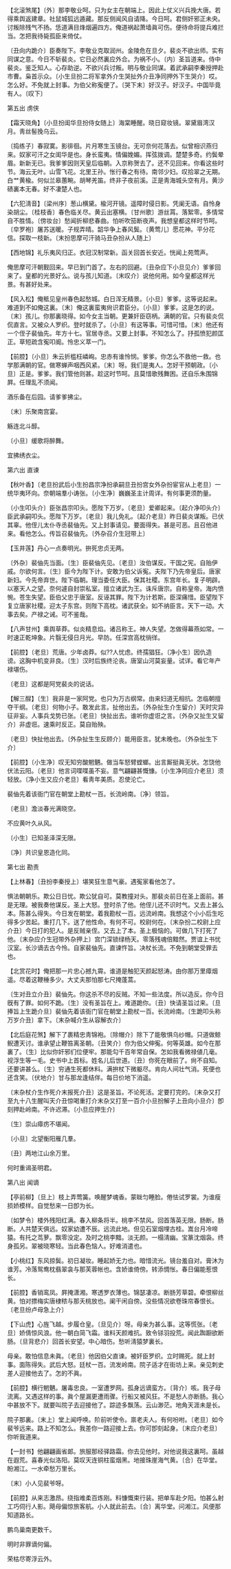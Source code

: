 <!-- { "loadSidebar": true } -->
【北滚煞尾】〔外〕那李敬业呵。只为女主在朝端上。因此上仗义兴兵挽大唐。若得乘舆返建章。社鼠城狐远遁藏。那反侧闻风自请降。今日呵。君侧奸邪正未央。讨叛除残气不扬。恁道满目烽烟遍四方。俺道祸起萧墙眞可伤。便待命将提兵难拦当。怎把我待毙孤臣来倚仗。

〔丑向内跪介〕臣奏陛下。李敬业克取润州。金陵危在旦夕。裴炎不欲出师。实有同谋之意。今日不斩裴炎。它日必然裏应外合。为祸不小。〔内〕圣旨道来。侍中裴炎。鉴乏知人。心存助逆。不欲兴兵讨叛。明与敬业同谋。着武承嗣李秦授押赴市曹。枭首示众。〔小生旦扮二将军拿外介生哭扯外介丑净同押外下生哭介〕哎。怎么好。不免就上封事。为伯父称寃便了。〔哭下末〕好汉子。好汉子。中国毕竟有人。〔叹下〕 

第五出
虏侠

【霜天晓角】〔小旦扮闺华旦扮侍女随上〕海棠睡醒。晓日窥妆镜。翠黛眉湾汉月。靑丝髻挽乌云。

〔捣练子〕春寂寞。影徘徊。片月寒生玉镜台。无可奈何花落去。似曾相识燕归来。奴家可汗之女闺华是也。身长蛮夷。情偏娩媚。挥弦拨调。楚楚多奇。约鬓晕眉。新新无已。我爹爹因则天皇后临朝。入京称贺去了。还不见回来。你看这些时节。海云无叶。山雪飞花。北里王孙。怅行春之有待。南邻少妇。叹拾翠之无期。白艹黄楡。何似兰皋蕙畹。胡琴羌笛。终非子夜前溪。正是靑海城头空有月。黄沙碛裏本无春。好不凄楚人也。 

【六犯淸音】〔梁州序〕葱山横黛。楡河开镜。遥障时侵日影。凭阑无语。自怜身染胡尘。〔桂枝香〕春色临关尽。黄云出塞横。〔甘州歌〕游丝罥。落絮零。多情常自不胜情。〔傍妆台〕愁闻折柳悲春曲。怕听吹笳断夜声。我想皇都这样时节呵。〔皁罗袍〕屠苏送暖。子规弄晴。韶华争上春风鬓。〔黄莺儿〕愿花神。平分花信。探取一枝新。〔末扮思摩可汗骑马丑杂扮从人随上〕 

【西地锦】礼乐夷风归正。衣冠汉制常新。函关回首长安近。恍闻上苑莺声。

俺思摩可汗朝觐回来。早已到门首了。左右的回避。〔丑杂应下小旦见介〕爹爹回来了。皇都的光景好么。说与孩儿知道。〔末叹介〕说他何用。如今皇都这样光景。有甚好处来。 

【风入松】俺秪见皇州春色起愁城。白日浑无精景。〔小旦〕爹爹。这等说起来。难道到不如俺这裏。〔末〕俺这裏蛮夷尙识君臣分。〔小旦〕爹爹。这是怎的说。〔末〕孩儿。你那裏晓得。如今女主当朝。更兼奸臣窃柄。满朝的官。只有裴炎侃侃直言。又被众人罗织。登时就杀了。〔小旦〕有这等事。可惜可惜。〔末〕他还有一个侄子裴伷先。年方十七。官居寺丞。又要上封事。不知怎么了。抒孤愤犯颜匡正。草短疏含寃叩阍。怜忠义萃一门。

【前腔】〔小旦〕朱云折槛枉嶙峋。忠赤有谁怜悯。爹爹。你怎么不救他一救。也学那满朝的官。做寒蝉声咽西风紧。〔末〕呀。我们是夷人。怎好干预朝政。〔小旦〕正是。爹爹。我们管他则甚。趁这时节呵。且莫惜歌残舞困。还自乐朱围锦屛。任理乱不须闻。

酒乐备在后园。请爹爹拂尘。 

〔末〕乐聚南宫宴。



觞连北斗醇。

〔小旦〕缓歌将醉舞。



宜拂绣衣尘。 

第六出
直谏

【秋叶香】〔老旦扮武后小生扮昌宗净扮承嗣旦丑扮宫女外杂扮宦官从上老旦〕一统华夷环向。奈朝端羣小诪张。〔小生净〕巍巍圣主计周详。有何事更须酌量。

〔小生叩头介〕臣张昌宗叩头。愿陛下万岁。〔老旦〕爱卿起来。〔起介净叩头介〕臣武承嗣叩头。愿陛下万岁。〔老旦〕我儿免礼。〔起介老旦〕昨日裴炎谋叛。已伏其辜。他侄儿太仆寺丞裴伷先。又上封事请见。要面得失。甚是可恶。且召他进来。看他怎么。传旨召裴伷先。〔外杂召介生冠带上〕 

【玉井莲】丹心一点奏明光。拚死忠贞无两。

〔外杂〕裴伷先当面。〔生〕臣裴伷先见。〔老旦〕汝伯谋反。干国之宪。自贻伊戚。尔欲何言。〔生〕臣今为陛下计。安敢为伯父诉寃。夫陛下乃先帝皇后。唐家新妇。今先帝弃世。陛下临朝。理当委任大臣。保其社稷。东宫年长。复子明辟。以塞天人之望。奈何遽自封崇私室。擅立诸武为王。诛斥唐宗。自称皇帝。海内愤惋。苍生失望。臣伯父忠于唐室。反诬其罪。陛下为计若斯。臣深痛惜。臣望陛下复立唐家社稷。迎太子东宫。则陛下高枕。诸武获全。如不纳臣言。天下一动。大事去矣。产禄之诫。可不鉴哉。 

【八声甘州】乘舆草莽。似炎精息焰。诸吕称王。神人失望。怎做得幕燕如常。一时速正乾坤象。片翳无侵日月光。早防。任深宫高枕徜徉。

【前腔】〔老旦〕荒唐。少年卤莽。似??人忧虑。终孺猖狂。〔净小生〕因仇造谤。这胸中机变非良。〔生〕汉时后族终沦丧。唐室山河莫妄量。试详。看它年产禄堪伤。

〔老旦〕这都是阿党裴炎的说话。 

【解三酲】〔生〕我非是一家阿党。也只为万古纲常。由来妇道无相抗。怎临朝擅夺干纲。〔老旦〕何物小子。敢发此言。扯他出去。〔外杂扯生介生留介〕天时灾异征非妄。人事兵戈势已张。〔老旦〕快扯出去。谁听你虚诳之言。〔外杂又扯生又留介〕非虚诳。速乘时反正。莫自贻殃。

〔老旦〕快扯他出去。〔外杂扯生生反顾介〕能用臣言。犹未晚也。〔外杂扯生下介〕 

【前腔】〔小生净〕叹无知穷酸魍魉。做当车怒臂螳螂。出言厮挺眞无状。怎饶他伏法云阳。〔老旦〕他言词喋喋虽不妄。意气翩翩甚慨慷。〔小生净同应介老旦〕须轻放。〔净小生又应介老旦〕看靑年美质。忍使沦亡。

裴伷先着该衙门官在朝堂上勘杖一百。长流岭南。〔净〕领旨。 

〔老旦〕澹淡春光满晓空。



不应黄叶久从风。

〔小生〕已知圣泽深无限。



〔净〕共识皇恩造化同。 

第七出
勘责

【上林春】〔丑扮李秦授上〕堪笑狂生意气豪。遇寃家看他怎了。

惧法朝朝乐。欺公日日忧。欺公犹自可。莫教撞对头。那裴炎前日在圣上面前。甚是无理。被我奏他谋反。圣上大怒。登时杀了他。他侄儿还不识时气。又去上甚么本。陈甚么得失。今日发在朝堂。着我勘杖一百。远流岭南。我想这个小小后生吃得多少苦起。重打几下。送了他性命。有何不可。校尉何在。〔末杂扮二校尉上应介丑〕今日打的犯人。是反贼亲侄。又去上了本。圣上极恼的。可做几下打死了他。〔末杂应介生冠带外杂押上〕宫门深锁绿杨天。零落残魂倍黯然。贾谊上书忧汉室。长沙谪去古今怜。自家裴伷先。直谏忤旨。决杖长流。不免到朝堂受罪去也。 

【北赏花时】俺把那一片忠心撼九霄。谁道是触犯天颜起怒涛。由你那万里瘴烟遥。尽着这鞭棰多少。大丈夫那怕那七尺掩蓬蒿。

〔生对丑立介丑〕裴伷先。你这杀不尽的反贼。不知一些法度。所以造反。你今日旣有了罪。如何不跪。〔生〕没有圣旨在上。难道跪你。〔丑〕快请圣旨过来。〔旦捧旨上生跪介旦〕裴伷先着该衙门官在朝堂上勘杖一百。长流岭南。〔生跪叩头称万岁介丑〕拿下。〔末杂喊介生从容解衣介〕 

【北后庭花煞】解下了裹精忠靑锦袍。〔除帽介〕除下了能敬惧乌纱帽。只道做鲸鲵遭天讨。谁承望止鞭笞离圣朝。〔丑笑介〕你为伯父伸寃。何等英雄。如今在那裏了。〔生〕比似你奸邪们位便牢。那能勾千百年常自保。怎如我看微禄値几毫。视浮生等一毛。史书中上首标。姓名儿后世道。〔丑〕你死在眼前了。尙不自知。还要讲甚么。〔生〕穷通生死都休料。满拚杖下微躯尽。肯向人间壮气消。死便也还含笑。〔伏地介〕甘与那龙逢结伴。每日价地下消遥。

〔末杂杖介生作死介末报死介丑〕这是圣旨。不论死活。定要打完的。〔末杂又打至九十八生醒叫天介丑惊喝重打介末杂又打至一百介小旦扮解子上丑向小旦介〕卽刻押赴岭南。不许迟滞。〔小旦应押生介〕 

〔生〕崇山瘴疠不堪闻。



〔小旦〕北望衡阳雁几羣。

〔丑〕两地江山余万里。



何时重谒圣明君。 

第八出
闻谪

【亭前柳】〔旦上〕枝上弄莺簧。唤醒梦魂香。蒙眬匀睡脸。倦怯试罗裳。为谁瘦损娇模样。自觉愁来一日卽为长。

〔如梦令〕楼外残阳红满。春入柳条将半。桃李不禁风。回首落英无限。肠断。肠断。人共楚天俱远。奴家幼遭不辰。远流此地。但见石室烟埋古桂。嵩台月冷啼猿。有托之茑萝。飘零没定。及时之桃李黯。淡无颜。一榻淸幽。宝篆沈烟袅。终身孤另。翠被晓寒轻。当此春色恼人。好难消遣也。 

【小桃红】东风掠鬓。初日凝妆。睡起娇无力也。暗惜流光。镜台羞自对。膏沐为谁芳。冷落鸳鸯枕翡翠衾与那芙蓉帐也。含娇谁倚傍。转添惆怅。春日偏能惹恨长。

【前腔】香销鸾凤。屛掩潇湘。寒透罗衣薄也。锦瑟凄凉。断肠芳草碧。牵恨柳丝黄。怕对摽梅实唐棣秾与那夭桃放也。阑干闲自傍。没些情况欲卷珠帘春恨长。〔老旦纷卢母急上介〕 

【下山虎】心旌飞越。步履仓皇。〔旦见介〕呀。母亲为甚么事。这等慌张。〔老旦〕娇倩惊风浪。他一朝白简飞霜。谁料天颜难抗。致令铩羽投荒。闻此踟蹰欲断肠。〔旦背悲介〕回首长安望。中心暗伤。愁听淸猿梦裏长。

母亲。敢怕信息未眞。〔老旦〕他因伯父直谏。被奸臣罗织。立时赐死。就上封事。面陈得失。武后大怒。廷杖一百。流发岭南。院子适才在街坊上来。亲见刺史差人迎接他去了。怎的不眞。 

【前腔】横行魍魉。屠毒忠良。一室遭罗网。孤身远谪蛮方。〔背介〕咳。我子母流离。又遇这样的事。眞个屋漏更遭雨骤。行船又被风狂。不是愁人亦断肠。我心中甚放不下。就要叫院子去迎接他了。踪迹多飘荡。云山渺茫。地角天涯未是长。

院子那裏。〔末上〕堂上闻呼唤。阶前听使令。禀老夫人。有何吩咐。〔老旦〕如今裴爷远来。路上不知怎么。我差你一路迎接上去。你可卽刻起身。〔末应介老旦〕你听我道来。 

【一封书】他翩翩画省郞。旅服那经驿路霜。你去见他时。对他说我这裏呵。虽越在遐荒。喜春光似洛阳。莫叹天连铜柱蛮烟黑。地接珠崖海气黄。〔合〕在华堂。盼湘江。一水牵愁万里长。

〔末〕小人见裴爷呀。 

【前腔】从来志激昂。绕指难柔百炼刚。料慷慨束行装。把单车赴夕阳。怕甚么射工巧伺行人影。飓母偏惊旅客航。小人就此前去。〔合〕离华堂。问湘江。风便那知道路长。

鹏鸟巢南更数千。



明时非罪谪何偏。

荣枯尽寄浮云外。
